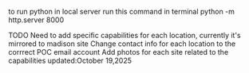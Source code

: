 to run python in local server run this command in terminal python -m http.server 8000

TODO
Need to add specific capabilities for each location, currently it's mirrored to madison site
Change contact info for each location to the corrrect POC email account
Add photos for each site related to the capabilities
updated:October 19,2025


